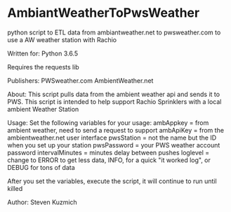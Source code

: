 # AmbiantWeatherToPwsWeather
python script to ETL data from ambiantweather.net to pwsweather.com to use a AW weather station with Rachio

Written for:
Python 3.6.5

Requires the requests lib

Publishers:
PWSweather.com 
AmbientWeather.net

About:
This script pulls data from the ambient weather api and sends it to PWS.
This script is intended to help support Rachio Sprinklers with a local ambient Weather Station

Usage:
Set the following variables for your usage:
ambAppkey = from ambient weather, need to send a request to support
ambApiKey = from the ambientweather.net user interface
pwsStation = not the name but the ID when you set up your station
pwsPassword = your PWS weather account password
intervalMinutes = minutes delay between pushes
loglevel = change to ERROR to get less data, INFO, for a quick "it worked log", or DEBUG for tons of data

After you set the variables, execute the script, it will continue to run until killed

Author:
Steven Kuzmich

